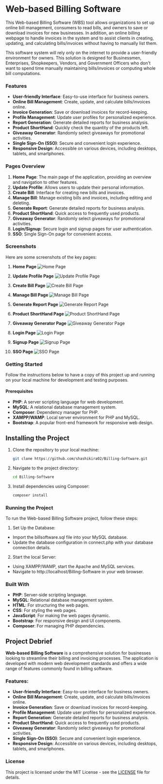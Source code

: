 # Web-based Billing Software

This Web-based Billing Software (WBS) tool allows organizations to set up online bill management, consumers to read bills, and owners to save or download invoices for new businesses. In addition, an online billing webpage to handle invoices in the system and to assist clients in creating, updating, and calculating bills/invoices without having to manually list them.

This software system will rely only on the internet to provide a user-friendly environment for  owners. This solution is designed for Businessmen, Enterprises, Shopkeepers, Vendors, and Government Officers who don't want to spend time manually maintaining bills/invoices or computing whole bill computations.

### Features

- **User-friendly Interface**: Easy-to-use interface for business owners.
- **Online Bill Management**: Create, update, and calculate bills/invoices online.
- **Invoice Generation**: Save or download invoices for record-keeping.
- **Profile Management**: Update user profiles for personalized experience.
- **Report Generation**: Generate detailed reports for business analysis.
- **Product ShortHand**: Quickly check the quantity of the products left.
- **Giveaway Generator**: Randomly select giveaways for promotional activities.
- **Single Sign-On (SSO)**: Secure and convenient login experience.
- **Responsive Design**: Accessible on various devices, including desktops, tablets, and smartphones.

### Pages Overview

1. **Home Page**: The main page of the application, providing an overview and navigation to other features.
2. **Update Profile**: Allows users to update their personal information.
3. **Create Bill**: Interface for creating new bills and invoices.
4. **Manage Bill**: Manage existing bills and invoices, including editing and deleting.
5. **Generate Report**: Generate detailed reports for business analysis.
6. **Product ShortHand**: Quick access to frequently used products.
7. **Giveaway Generator**: Randomly select giveaways for promotional activities.
8. **Login/Signup**: Secure login and signup pages for user authentication.
9. **SSO**: Single Sign-On page for convenient access.

### Screenshots

Here are some screenshots of the key pages:

1. **Home Page**
   ![Home Page](./images/home.png)

2. **Update Profile Page**
   ![Update Profile Page](./images/update_profile.png)

3. **Create Bill Page**
   ![Create Bill Page](./images/Creating_Bill.png)
   
5. **Manage Bill Page**
   ![Manage Bill Page](./images/Managing_Bills.png)

6. **Generate Report Page**
   ![Generate Report Page](./images/Report_Generator.png)

7. **Product ShortHand Page**
   ![Product ShortHand Page](./images/Products_Shorthand.png)

8. **Giveaway Generator Page**
   ![Giveaway Generator Page](./images/Giveaway_Generator.png)

9. **Login Page**
   ![Login Page](./images/login.png)

10. **Signup Page**
   ![Signup Page](./images/signup.png)

11. **SSO Page**
    ![SSO Page](./images/Single_Sign_On.png)

### Getting Started

Follow the instructions below to have a copy of this project up and running on your local machine for development and testing purposes.

#### Prerequisites

- **PHP**: A server scripting language for web development.
- **MySQL**: A relational database management system.
- **Composer**: Dependency manager for PHP.
- **XAMPP/WAMP**: Local server environment for PHP and MySQL.
- **Bootstrap**: A popular front-end framework for responsive web design.

## Installing the Project

1. Clone the repository to your local machine:
   ```bash
   git clone https://github.com/shashikira02/Billing-Software.git
2. Navigate to the project directory:
   ```bash
   cd Billing-Software
3. Install dependencies using Composer:
   ```bash
   composer install
### Running the Project

To run the Web-based Billing Software project, follow these steps:

1. Set Up the Database:
- Import the billsoftware.sql file into your MySQL database.
- Update the database configuration in connect.php with your database connection details.
2. Start the local Server:
- Using XAMPP/WAMP, start the Apache and MySQL services.
- Navigate to http://localhost/Billing-Software in your web browser.

### Built With
- **PHP**: Server-side scripting language.
- **MySQL**: Relational database management system.
- **HTML**: For structuring the web pages.
- **CSS**: For styling the web pages.
- **JavaScript**: For making the web pages dynamic.
- **Bootstrap**: For responsive design and UI components.
- **Composer**: For managing PHP dependencies.

## Project Debrief
**Web-based Billing Software** is a comprehensive solution for businesses looking to streamline their billing and invoicing processes. The application is developed with modern web development standards and offers a wide range of features commonly found in billing software.

### Features:
- **User-friendly Interface**: Easy-to-use interface for business owners.
- **Online Bill Management**: Create, update, and calculate bills/invoices online.
- **Invoice Generation**: Save or download invoices for record-keeping.
- **Profile Management**: Update user profiles for personalized experience.
- **Report Generation**: Generate detailed reports for business analysis.
- **Product ShortHand**: Quick access to frequently used products.
- **Giveaway Generator**: Randomly select giveaways for promotional activities.
- **Single Sign-On (SSO)**: Secure and convenient login experience.
- **Responsive Design**: Accessible on various devices, including desktops, tablets, and smartphones.

### License
This project is licensed under the MIT License - see the [LICENSE](./LICENSE) file for details.

